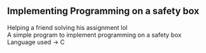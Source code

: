 ## Implementing Programming on a safety box

Helping a friend solving his assignment lol\
A simple program to implement programming on a safety box\
Language used -> C

